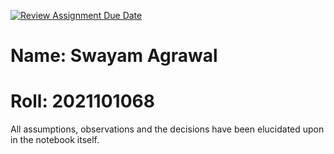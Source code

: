 [![Review Assignment Due Date](https://classroom.github.com/assets/deadline-readme-button-24ddc0f5d75046c5622901739e7c5dd533143b0c8e959d652212380cedb1ea36.svg)](https://classroom.github.com/a/93Kh-MH9)

# Name: Swayam Agrawal
# Roll: 2021101068

All assumptions, observations and the decisions have been elucidated upon in the notebook itself.

